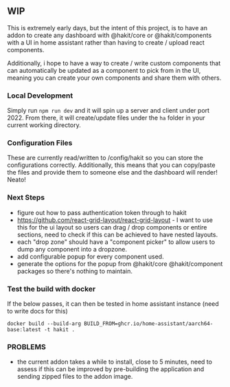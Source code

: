 ## WIP

This is extremely early days, but the intent of this project, is to have an addon to create any dashboard with @hakit/core or @hakit/components with a UI in home assistant rather than having to create / upload react components.

Additionally, i hope to have a way to create / write custom components that can automatically be updated as a component to pick from in the UI, meaning you can create your own components and share them with others.

### Local Development
Simply run `npm run dev` and it will spin up a server and client under port 2022.
From there, it will create/update files under the `ha` folder in your current working directory.


### Configuration Files
These are currently read/written to /config/hakit so you can store the configurations correctly. Additionally, this means that you can copy/paste the files and provide them to someone else and the dashboard will render! Neato!

### Next Steps
- figure out how to pass authentication token through to hakit
- https://github.com/react-grid-layout/react-grid-layout - I want to use this for the ui layout so users can drag / drop components or entire sections, need to check if this can be achieved to have nested layouts.
- each "drop zone" should have a "component picker" to allow users to dump any component into a dropzone.
- add configurable popup for every component used.
- generate the options for the popup from @hakit/core @hakit/component packages so there's nothing to maintain.


### Test the build with docker
If the below passes, it can then be tested in home assistant instance (need to write docs for this)
```
docker build --build-arg BUILD_FROM=ghcr.io/home-assistant/aarch64-base:latest -t hakit .
```

### PROBLEMS
- the current addon takes a while to install, close to 5 minutes, need to assess if this can be improved by pre-building the application and sending zipped files to the addon image.